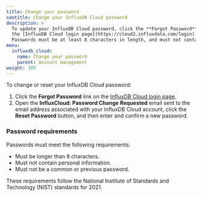 ```yaml
---
title: Change your password
seotitle: Change your InfluxDB Cloud password
description: >
  To update your InfluxDB Cloud password, click the **Forgot Password** link on
  the [InfluxDB Cloud login page](https://cloud2.influxdata.com/login).
  Passwords must be at least 8 characters in length, and must not contain common words, personal information, or previous passwords. 
menu:
  influxdb_cloud:
    name: Change your password
    parent: Account management
weight: 105
---
```


To change or reset your InfluxDB Cloud password:

1. Click the **Forgot Password** link on the [InfluxDB Cloud login page](https://cloud2.influxdata.com/login).
2. Open the **InfluxCloud: Password Change Requested** email sent to the email
   address associated with your InfluxDB Cloud account, click the **Reset Password**
   button, and then enter and confirm a new password.

### Password requirements

Passwords must meet the following requirements:

- Must be longer than 8 characters.
- Must not contain personal information.
- Must not be a common or previous password.

These requirements follow the National Institute of Standards and Technology (NIST) standards for 2021.
